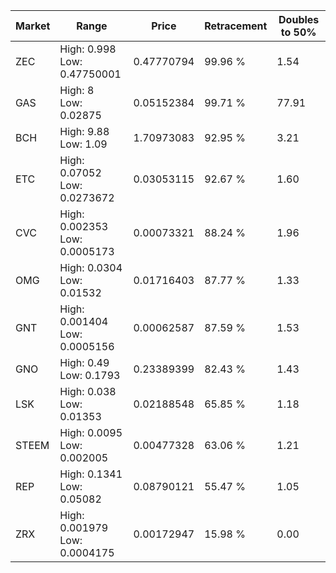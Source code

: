 | Market | Range | Price| Retracement | Doubles to 50% |
| --- | --- | --- | --- | --- |
| ZEC | High: 0.998<br />Low: 0.47750001 | 0.47770794 | 99.96 % | 1.54 |
| GAS | High: 8<br />Low: 0.02875 | 0.05152384 | 99.71 % | 77.91 |
| BCH | High: 9.88<br />Low: 1.09 | 1.70973083 | 92.95 % | 3.21 |
| ETC | High: 0.07052<br />Low: 0.0273672 | 0.03053115 | 92.67 % | 1.60 |
| CVC | High: 0.002353<br />Low: 0.0005173 | 0.00073321 | 88.24 % | 1.96 |
| OMG | High: 0.0304<br />Low: 0.01532 | 0.01716403 | 87.77 % | 1.33 |
| GNT | High: 0.001404<br />Low: 0.0005156 | 0.00062587 | 87.59 % | 1.53 |
| GNO | High: 0.49<br />Low: 0.1793 | 0.23389399 | 82.43 % | 1.43 |
| LSK | High: 0.038<br />Low: 0.01353 | 0.02188548 | 65.85 % | 1.18 |
| STEEM | High: 0.0095<br />Low: 0.002005 | 0.00477328 | 63.06 % | 1.21 |
| REP | High: 0.1341<br />Low: 0.05082 | 0.08790121 | 55.47 % | 1.05 |
| ZRX | High: 0.001979<br />Low: 0.0004175 | 0.00172947 | 15.98 % | 0.00 |
